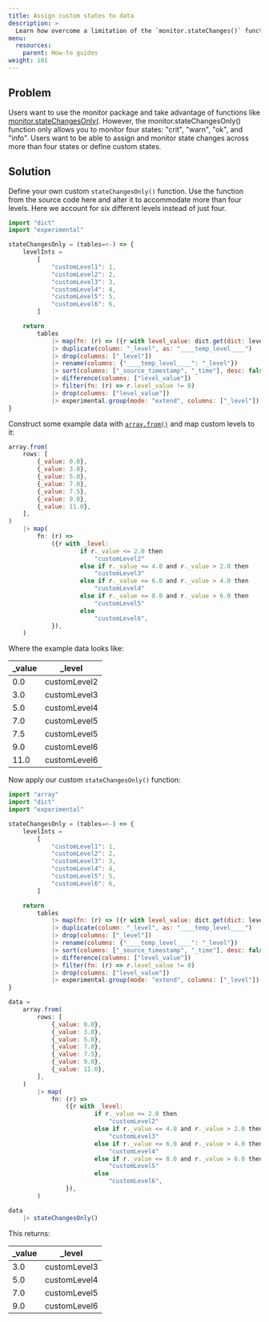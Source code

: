 ```yaml
---
title: Assign custom states to data
description: >
  Learn how overcome a limitation of the `monitor.stateChanges()` function and assign custom states to your data. 
menu:
  resources:
    parent: How-to guides
weight: 101
---
```

## Problem
Users want to use the monitor package and take advantage of functions like [monitor.stateChangesOnly(](flux/v0.x/stdlib/influxdata/influxdb/monitor/statechangesonly/). However, the monitor.stateChangesOnly() function only allows you to monitor four states: "crit", "warn", "ok", and "info". Users want to be able to assign and monitor state changes across more than four states or define custom states. 

## Solution 
Define your own custom `stateChangesOnly()` function. Use the function from the source code here and alter it to accommodate more than four levels. Here we account for six different levels instead of just four.

```js
import "dict"
import "experimental"

stateChangesOnly = (tables=<-) => {
    levelInts =
        [
            "customLevel1": 1,
            "customLevel2": 2,
            "customLevel3": 3,
            "customLevel4": 4,
            "customLevel5": 5,
            "customLevel6": 6,
        ]

    return
        tables
            |> map(fn: (r) => ({r with level_value: dict.get(dict: levelInts, key: r._level, default: 0)}))
            |> duplicate(column: "_level", as: "____temp_level____")
            |> drop(columns: ["_level"])
            |> rename(columns: {"____temp_level____": "_level"})
            |> sort(columns: ["_source_timestamp", "_time"], desc: false)
            |> difference(columns: ["level_value"])
            |> filter(fn: (r) => r.level_value != 0)
            |> drop(columns: ["level_value"])
            |> experimental.group(mode: "extend", columns: ["_level"])
}
```

Construct some example data with [`array.from()`](/flux/v0.x/stdlib/array/from/) and map custom levels to it:

```js
array.from(
    rows: [
        {_value: 0.0},
        {_value: 3.0},
        {_value: 5.0},
        {_value: 7.0},
        {_value: 7.5},
        {_value: 9.0},
        {_value: 11.0},
    ],
)
    |> map(
        fn: (r) =>
            ({r with _level:
                    if r._value <= 2.0 then
                        "customLevel2"
                    else if r._value <= 4.0 and r._value > 2.0 then
                        "customLevel3"
                    else if r._value <= 6.0 and r._value > 4.0 then
                        "customLevel4"
                    else if r._value <= 8.0 and r._value > 6.0 then
                        "customLevel5"
                    else
                        "customLevel6",
            }),
    )
```

Where the example data looks like:

| _value | _level       |
| ------ | ------------ |
| 0.0    | customLevel2 |
| 3.0    | customLevel3 |
| 5.0    | customLevel4 |
| 7.0    | customLevel5 |
| 7.5    | customLevel5 |
| 9.0    | customLevel6 |
| 11.0   | customLevel6 |

Now apply our custom `stateChangesOnly()` function: 

```js
import "array"
import "dict"
import "experimental"

stateChangesOnly = (tables=<-) => {
    levelInts =
        [
            "customLevel1": 1,
            "customLevel2": 2,
            "customLevel3": 3,
            "customLevel4": 4,
            "customLevel5": 5,
            "customLevel6": 6,
        ]

    return
        tables
            |> map(fn: (r) => ({r with level_value: dict.get(dict: levelInts, key: r._level, default: 0)}))
            |> duplicate(column: "_level", as: "____temp_level____")
            |> drop(columns: ["_level"])
            |> rename(columns: {"____temp_level____": "_level"})
            |> sort(columns: ["_source_timestamp", "_time"], desc: false)
            |> difference(columns: ["level_value"])
            |> filter(fn: (r) => r.level_value != 0)
            |> drop(columns: ["level_value"])
            |> experimental.group(mode: "extend", columns: ["_level"])
}

data =
    array.from(
        rows: [
            {_value: 0.0},
            {_value: 3.0},
            {_value: 5.0},
            {_value: 7.0},
            {_value: 7.5},
            {_value: 9.0},
            {_value: 11.0},
        ],
    )
        |> map(
            fn: (r) =>
                ({r with _level:
                        if r._value <= 2.0 then
                            "customLevel2"
                        else if r._value <= 4.0 and r._value > 2.0 then
                            "customLevel3"
                        else if r._value <= 6.0 and r._value > 4.0 then
                            "customLevel4"
                        else if r._value <= 8.0 and r._value > 6.0 then
                            "customLevel5"
                        else
                            "customLevel6",
                }),
        )

data
    |> stateChangesOnly()
```

This returns:

| _value | _level       |
| ------ | ------------ |
| 3.0    | customLevel3 |
| 5.0    | customLevel4 |
| 7.0    | customLevel5 |
| 9.0    | customLevel6 |

